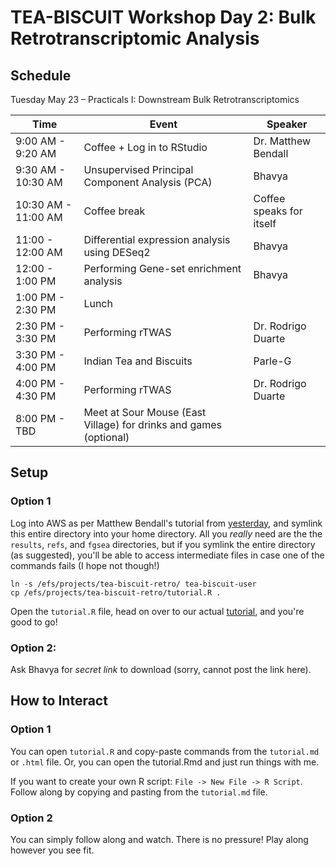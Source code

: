 # TEA-BISCUIT Workshop Day 2: Bulk Retrotranscriptomic Analysis


## Schedule
Tuesday May 23 – Practicals I: Downstream Bulk Retrotranscriptomics

| Time | Event | Speaker | 
| ------------- | ------------- | ------------- |
| 9:00 AM - 9:20 AM | Coffee + Log in to RStudio | Dr. Matthew Bendall | 
| 9:30 AM - 10:30 AM | Unsupervised Principal Component Analysis (PCA) | Bhavya |
| 10:30 AM - 11:00 AM | Coffee break | Coffee speaks for itself |
| 11:00 - 12:00 AM | Differential expression analysis using DESeq2 | Bhavya |
| 12:00 - 1:00 PM | Performing Gene-set enrichment analysis | Bhavya |
| 1:00 PM - 2:30 PM | Lunch | |
| 2:30 PM - 3:30 PM | Performing rTWAS | Dr. Rodrigo Duarte | 
| 3:30 PM - 4:00 PM | Indian Tea and Biscuits | Parle-G |
| 4:00 PM - 4:30 PM | Performing rTWAS | Dr. Rodrigo Duarte | 
| 8:00 PM - TBD | Meet at Sour Mouse (East Village) for drinks and games (optional) | |


## Setup

### Option 1

Log into AWS as per Matthew Bendall's tutorial from [yesterday](https://github.com/nixonlab/teabiscuit), and symlink this entire directory into your home directory. All you *really* need are the the `results`, `refs`, and `fgsea` directories, but if you symlink the entire directory (as suggested), you'll be able to access intermediate files in case one of the commands fails (I hope not though!)

```
ln -s /efs/projects/tea-biscuit-retro/ tea-biscuit-user
cp /efs/projects/tea-biscuit-retro/tutorial.R .
```
Open the `tutorial.R` file, head on over to our actual [tutorial](https://github.com/singhbhavya/tea-biscuit-retro/blob/main/tutorial.md), and you're good to go!

### Option 2:

Ask Bhavya for *secret link* to download (sorry, cannot post the link here).

## How to Interact

### Option 1

You can open `tutorial.R` and copy-paste commands from the `tutorial.md` or `.html` file. Or, you can open the tutorial.Rmd and just run things with me. 

If you want to create your own R script: `File -> New File -> R Script`. Follow along by copying and pasting from the `tutorial.md` file.

### Option 2

You can simply follow along and watch. There is no pressure! Play along however you see fit. 
